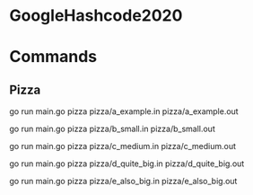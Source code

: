# GoogleHashcode2020

# Commands

## Pizza
go run main.go pizza pizza/a_example.in pizza/a_example.out

go run main.go pizza pizza/b_small.in pizza/b_small.out

go run main.go pizza pizza/c_medium.in pizza/c_medium.out

go run main.go pizza pizza/d_quite_big.in pizza/d_quite_big.out

go run main.go pizza pizza/e_also_big.in pizza/e_also_big.out
